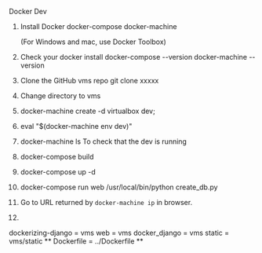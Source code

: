 Docker Dev

1. Install 
    Docker
    docker-compose
    docker-machine

    (For Windows and mac, use Docker Toolbox)

2.  Check your docker install
    docker-compose --version
    docker-machine --version

3. Clone the GitHub vms repo
   git clone xxxxx

 4. Change directory to vms

 5. docker-machine create -d virtualbox dev;

 6. eval "$(docker-machine env dev)"

 7. docker-machine ls   To check that the dev is running

 8. docker-compose build

 9. docker-compose up -d

 10. docker-compose run web /usr/local/bin/python create_db.py

11. Go to URL returned by `docker-machine ip` in browser.

12. 


dockerizing-django = vms
    web = vms
        docker_django = vms
             static = vms/static **
             Dockerfile = ../Dockerfile **